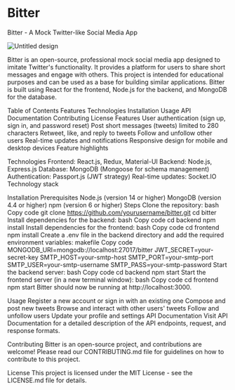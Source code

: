 # Bitter
Bitter - A Mock Twitter-like Social Media App

![Untitled design](https://user-images.githubusercontent.com/96891588/229640942-02aff651-96d2-457b-8591-e6656f8a755b.png)

Bitter is an open-source, professional mock social media app designed to imitate Twitter's functionality. It provides a platform for users to share short messages and engage with others. This project is intended for educational purposes and can be used as a base for building similar applications. Bitter is built using React for the frontend, Node.js for the backend, and MongoDB for the database.


Table of Contents
Features
Technologies
Installation
Usage
API Documentation
Contributing
License
Features
User authentication (sign up, sign in, and password reset)
Post short messages (tweets) limited to 280 characters
Retweet, like, and reply to tweets
Follow and unfollow other users
Real-time updates and notifications
Responsive design for mobile and desktop devices
Feature highlights

Technologies
Frontend: React.js, Redux, Material-UI
Backend: Node.js, Express.js
Database: MongoDB (Mongoose for schema management)
Authentication: Passport.js (JWT strategy)
Real-time updates: Socket.IO
Technology stack

Installation
Prerequisites
Node.js (version 14 or higher)
MongoDB (version 4.4 or higher)
npm (version 6 or higher)
Steps
Clone the repository:
bash
Copy code
git clone https://github.com/yourusername/bitter.git
cd bitter
Install dependencies for the backend:
bash
Copy code
cd backend
npm install
Install dependencies for the frontend:
bash
Copy code
cd frontend
npm install
Create a .env file in the backend directory and add the required environment variables:
makefile
Copy code
MONGODB_URI=mongodb://localhost:27017/bitter
JWT_SECRET=your-secret-key
SMTP_HOST=your-smtp-host
SMTP_PORT=your-smtp-port
SMTP_USER=your-smtp-username
SMTP_PASS=your-smtp-password
Start the backend server:
bash
Copy code
cd backend
npm start
Start the frontend server (in a new terminal window):
bash
Copy code
cd frontend
npm start
Bitter should now be running at http://localhost:3000.

Usage
Register a new account or sign in with an existing one
Compose and post new tweets
Browse and interact with other users' tweets
Follow and unfollow users
Update your profile and settings
API Documentation
Visit API Documentation for a detailed description of the API endpoints, request, and response formats.

Contributing
Bitter is an open-source project, and contributions are welcome! Please read our CONTRIBUTING.md file for guidelines on how to contribute to this project.

License
This project is licensed under the MIT License - see the LICENSE.md file for details.
